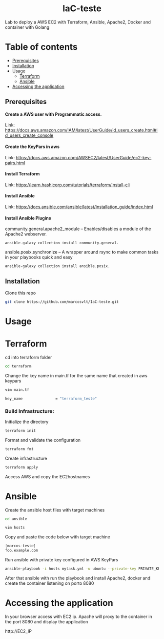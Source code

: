 <h1 align="center">IaC-teste</h1>

Lab to deploy a AWS EC2 with Terraform, Ansible, Apache2, Docker and container with Golang

Table of contents
=================

<!--ts-->
   
   * [Prerequisites](#prerequisites)
   * [Installation](#installation)
   * [Usage](#usage)
      * [Terraform](#terraform)
      * [Ansible](#ansible)
   * [Accessing the application](#accessing-the-application)


<!--te-->

## Prerequisites

#### Create a AWS user with Programmatic access.
Link: https://docs.aws.amazon.com/IAM/latest/UserGuide/id_users_create.html#id_users_create_console

#### Create the KeyPars in aws
Link: https://docs.aws.amazon.com/AWSEC2/latest/UserGuide/ec2-key-pairs.html

#### Install Terraform
Link: https://learn.hashicorp.com/tutorials/terraform/install-cli

#### Install Ansible

Link: https://docs.ansible.com/ansible/latest/installation_guide/index.html

#### Install Ansible Plugins

community.general.apache2_module – Enables/disables a module of the Apache2 webserver.
```
ansible-galaxy collection install community.general.
```
ansible.posix.synchronize – A wrapper around rsync to make common tasks in your playbooks quick and easy
```
ansible-galaxy collection install ansible.posix.
```


## Installation

Clone this repo

```bash
git clone https://github.com/marcosvlt/IaC-teste.git
```

# Usage

# Terraform

cd into terraform folder
```bash
cd terraform
```

Change the key name in main.tf for the same name that created in aws keypars

```bash
vim main.tf
```

```bash
key_name               = "terraform_teste"
```

### Build Infrastructure:

Initialize the directory
```bash
terraform init
```

Format and validate the configuration
```bash
terraform fmt
```

Create infrastructure
```bash
terraform apply
```

Access AWS and copy the EC2hostnames


# Ansible

Create the ansible host files with target machines
```bash
cd ansible
```
```bash
vim hosts
```
Copy and paste the code below with target machine
```bash
[marcos-teste]
foo.example.com
```
Run ansible with private key configured in AWS KeyPars
```bash
ansible-playbook -i hosts mytask.yml -u ubuntu --private-key PRIVATE_KEY_LOCATION
```

After that ansible with run the playbook and install Apache2, docker and create the container listening on porto 8080


# Accessing the application

In your browser access with EC2 ip. Apache will proxy to the container in the port 8080 and display the application

http://EC2_IP


